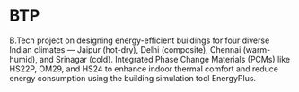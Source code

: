 # BTP
B.Tech project on designing energy-efficient buildings for four diverse Indian climates — Jaipur (hot-dry), Delhi (composite), Chennai (warm-humid), and Srinagar (cold). Integrated Phase Change Materials (PCMs) like HS22P, OM29, and HS24 to enhance indoor thermal comfort and reduce energy consumption using the building simulation tool EnergyPlus.
